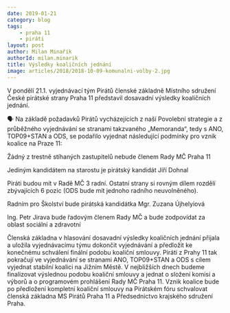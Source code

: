 ```yaml
---
date: 2019-01-21
category: blog
tags:
	- praha 11
	- piráti
layout: post
author: Milan Minařík
authorId: milan.minarik
title: Výsledky koaličních jednání
image: articles/2018/2018-10-09-komunalni-volby-2.jpg
---
```


V pondělí 21.1. vyjednávací tým Pirátů členské základně Místního sdružení České pirátské strany Praha 11 představil dosavadní výsledky koaličních jednání.

🗣 Na základě požadavků Pirátů vycházejících z naší Povolební strategie a z průběžného vyjednávání se stranami takzvaného „Memoranda“, tedy s ANO, TOP09+STAN a ODS, se podařilo vyjednat následující podmínky pro vznik koalice na Praze 11:

Žádný z trestně stíhaných zastupitelů nebude členem Rady MČ Praha 11

Jediným kandidátem na starostu je pirátský kandidát Jiří Dohnal

Piráti budou mít v Radě MČ 3 radní. Ostatní strany si rovným dílem rozdělí zbývajících 6 pozic (ODS bude mít jednoho radního neuvolněného).

Radním pro Školství bude pirátská kandidátka Mgr. Zuzana Újhelyiová

Ing. Petr Jirava bude řadovým členem Rady MČ a bude zodpovídat za oblast sociální a zdravotní

Členská základna v hlasování dosavadní výsledky koaličních jednání přijala a uložila vyjednávacímu týmu dokončit vyjednávání a předložit ke konečnému schválení finální podobu koaliční smlouvy. Piráti z Prahy 11 tak pokračují ve vyjednávání se stranami ANO, TOP09+STAN a ODS s cílem vyjednat stabilní koalici na Jižním Městě. V nejbližších dnech budeme finalizovat výslednou podobu koaliční smlouvy a jednat o složení komisí a výborů a o programovém prohlášení Rady MČ Praha 11. Vznik koalice bude po předložení kompletní koaliční smlouvy na Pirátském fóru schvalovat členská základna MS Pirátů Praha 11 a Předsednictvo krajského sdružení Praha.